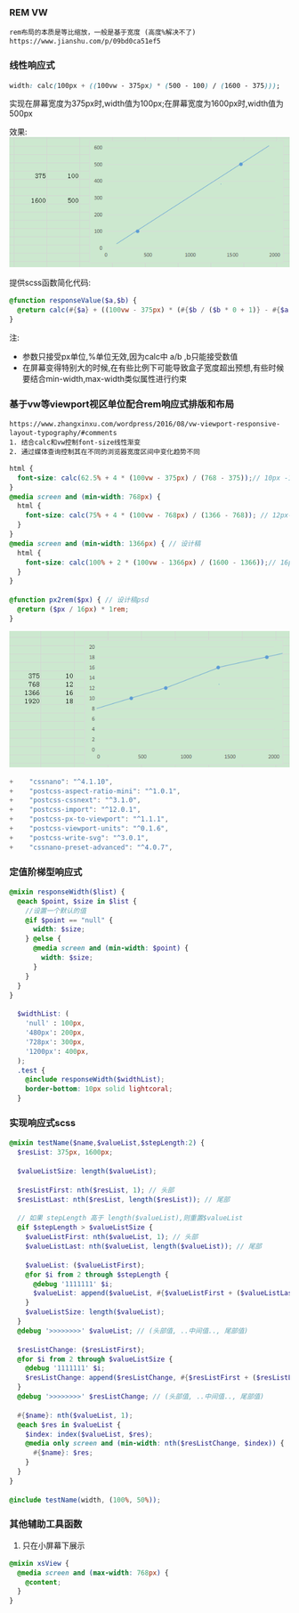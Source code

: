 ### REM VW
    rem布局的本质是等比缩放，一般是基于宽度 (高度%解决不了)
    https://www.jianshu.com/p/09bd0ca51ef5

### 线性响应式
```css
width: calc(100px + ((100vw - 375px) * (500 - 100) / (1600 - 375)));
```
实现在屏幕宽度为375px时,width值为100px;在屏幕宽度为1600px时,width值为500px

效果:
![](2020-01-02-15-44-48.png)

提供scss函数简化代码:
```scss
@function responseValue($a,$b) {
  @return calc(#{$a} + ((100vw - 375px) * (#{$b / ($b * 0 + 1)} - #{$a / ($a * 0 + 1)}) / (1600 - 375)));
}
```
注:
* 参数只接受px单位,%单位无效,因为calc中 a/b ,b只能接受数值
* 在屏幕变得特别大的时候,在有些比例下可能导致盒子宽度超出预想,有些时候要结合min-width,max-width类似属性进行约束

### 基于vw等viewport视区单位配合rem响应式排版和布局
    https://www.zhangxinxu.com/wordpress/2016/08/vw-viewport-responsive-layout-typography/#comments
    1. 结合calc和vw控制font-size线性渐变
    2. 通过媒体查询控制其在不同的浏览器宽度区间中变化趋势不同

```scss
html {
  font-size: calc(62.5% + 4 * (100vw - 375px) / (768 - 375));// 10px -12px
}
@media screen and (min-width: 768px) {
  html {
    font-size: calc(75% + 4 * (100vw - 768px) / (1366 - 768)); // 12px-16px
  }
}
@media screen and (min-width: 1366px) { // 设计稿
  html {
    font-size: calc(100% + 2 * (100vw - 1366px) / (1600 - 1366));// 16px-18px
  }
}

@function px2rem($px) { // 设计稿psd
  @return ($px / 16px) * 1rem;
}
```
![](2020-01-02-15-14-25.png)

```js
+    "cssnano": "^4.1.10",
+    "postcss-aspect-ratio-mini": "^1.0.1",
+    "postcss-cssnext": "^3.1.0",
+    "postcss-import": "^12.0.1",
+    "postcss-px-to-viewport": "^1.1.1",
+    "postcss-viewport-units": "^0.1.6",
+    "postcss-write-svg": "^3.0.1",
+    "cssnano-preset-advanced": "^4.0.7",
```

### 定值阶梯型响应式
```scss
@mixin responseWidth($list) {
  @each $point, $size in $list {
    //设置一个默认的值
    @if $point == "null" {
      width: $size;
    } @else {
      @media screen and (min-width: $point) {
        width: $size;
      }
    }
  }
}

  $widthList: (
    'null' : 100px,
    '480px': 200px,
    '728px': 300px,
    '1200px': 400px,
  );
  .test {
    @include responseWidth($widthList);
    border-bottom: 10px solid lightcoral;
  }
```

### 实现响应式scss
```scss
@mixin testName($name,$valueList,$stepLength:2) {
  $resList: 375px, 1600px;

  $valueListSize: length($valueList);

  $resListFirst: nth($resList, 1); // 头部
  $resListLast: nth($resList, length($resList)); // 尾部

  // 如果 stepLength 高于 length($valueList),则重置$valueList
  @if $stepLength > $valueListSize {
    $valueListFirst: nth($valueList, 1); // 头部
    $valueListLast: nth($valueList, length($valueList)); // 尾部

    $valueList: ($valueListFirst);
    @for $i from 2 through $stepLength {
      @debug '1111111' $i;
      $valueList: append($valueList, #{$valueListFirst + ($valueListLast - $valueListFirst) / $stepLength * $i}); // 补充剩余的
    }
    $valueListSize: length($valueList);
  }
  @debug '>>>>>>>>' $valueList; // (头部值, ..中间值.., 尾部值)

  $resListChange: ($resListFirst);
  @for $i from 2 through $valueListSize {
    @debug '1111111' $i;
    $resListChange: append($resListChange, #{$resListFirst + ($resListLast - $resListFirst) / $valueListSize * $i}); // 补充剩余的
  }
  @debug '>>>>>>>>' $resListChange; // (头部值, ..中间值.., 尾部值)

  #{$name}: nth($valueList, 1);
  @each $res in $valueList {
    $index: index($valueList, $res);
    @media only screen and (min-width: nth($resListChange, $index)) {
      #{$name}: $res;
    }
  }
}

@include testName(width, (100%, 50%));
```

### 其他辅助工具函数
1. 只在小屏幕下展示
```scss
@mixin xsView {
  @media screen and (max-width: 768px) {
    @content;
  }
}
```